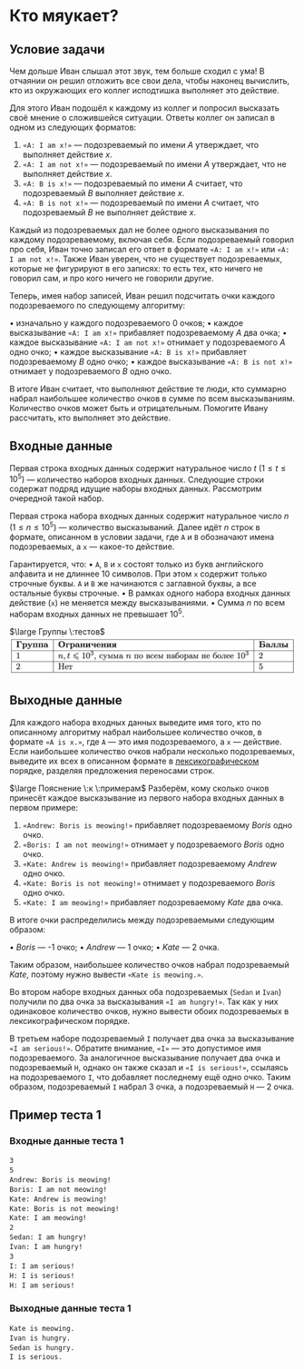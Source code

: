 # Кто мяукает?

## Условие задачи

Чем дольше Иван слышал этот звук, тем больше сходил с ума! В отчаянии он решил отложить все свои дела, чтобы наконец вычислить, кто из окружающих его коллег исподтишка выполняет это действие.

Для этого Иван подошёл к каждому из коллег и попросил высказать своё мнение о сложившейся ситуации. Ответы коллег он записал в одном из следующих форматов:

1. $\texttt{«A: I am x!»}$ — подозреваемый по имени $\textit{A}$ утверждает, что выполняет действие $\textit{x}$.
2. $\texttt{«A: I am not x!»}$ — подозреваемый по имени $\textit{A}$ утверждает, что не выполняет действие $\textit{x}$.
3. $\texttt{«A: B is x!»}$ — подозреваемый по имени $\textit{A}$ считает, что подозреваемый $\textit{B}$ выполняет действие $\textit{x}$.
4. $\texttt{«A: B is not x!»}$ — подозреваемый по имени $\textit{A}$ считает, что подозреваемый $\textit{B}$ не выполняет действие $\textit{x}$.

Каждый из подозреваемых дал не более одного высказывания по каждому подозреваемому, включая себя. Если подозреваемый говорил про себя, Иван точно записал его ответ в формате $\texttt{«A: I am x!»}$ или $\texttt{«A: I am not x!»}$. Также Иван уверен, что не существует подозреваемых, которые не фигурируют в его записях: то есть тех, кто ничего не говорил сам, и про кого ничего не говорили другие.

Теперь, имея набор записей, Иван решил подсчитать очки каждого подозреваемого по следующему алгоритму:

• изначально у каждого подозреваемого $0$ очков;
• каждое высказывание $\texttt{«A: I am x!»}$ прибавляет подозреваемому $\textit{A}$ два очка;
• каждое высказывание $\texttt{«A: I am not x!»}$ отнимает у подозреваемого $\textit{A}$ одно очко;
• каждое высказывание $\texttt{«A: B is x!»}$ прибавляет подозреваемому $\textit{B}$ одно очко;
• каждое высказывание $\texttt{«A: B is not x!»}$ отнимает у подозреваемого $\textit{B}$ одно очко.

В итоге Иван считает, что выполняют действие те люди, кто суммарно набрал наибольшее количество очков в сумме по всем высказываниям. Количество очков может быть и отрицательным. Помогите Ивану рассчитать, кто выполняет это действие.

## Входные данные

Первая строка входных данных содержит натуральное число $t$ $(1 \leq t \leq 10^5)$ — количество наборов входных данных. Следующие строки содержат подряд идущие наборы входных данных. Рассмотрим очередной такой набор.

Первая строка набора входных данных содержит натуральное число $n$ $(1 \leq n \leq 10^5)$ — количество высказываний. Далее идёт $n$ строк в формате, описанном в условии задачи, где $\texttt{A}$ и $\texttt{B}$ обозначают имена подозреваемых, а $\texttt{x}$ — какое-то действие.

Гарантируется, что:
• $\texttt{A}$, $\texttt{B}$ и $\texttt{x}$ состоят только из букв английского алфавита и не длиннее $10$ символов. При этом $\texttt{x}$ содержит только строчные буквы. $\texttt{A}$ и $\texttt{B}$ же начинаются с заглавной буквы, а все остальные буквы строчные.
• В рамках одного набора входных данных действие ($\texttt{x}$) не меняется между высказываниями.
• Сумма $n$ по всем наборам входных данных не превышает $10^5$.

$\large Группы \:тестов$
![image](./image.png)

## Выходные данные

Для каждого набора входных данных выведите имя того, кто по описанному алгоритму набрал наибольшее количество очков, в формате $\texttt{«A is x.»}$, где $\texttt{A}$ — это имя подозреваемого, а $\texttt{x}$ — действие. Если наибольшее количество очков набрали несколько подозреваемых, выведите их всех в описанном формате в [лексикографическом](https://s.ozon.ru/3lWX1wo) порядке, разделяя предложения переносами строк.

$\large Пояснение \:к \:примерам$
Разберём, кому сколько очков принесёт каждое высказывание из первого набора входных данных в первом примере:

1. $\texttt{«Andrew: Boris is meowing!»}$ прибавляет подозреваемому $\textit{Boris}$ одно очко.
2. $\texttt{«Boris: I am not meowing!»}$ отнимает у подозреваемого $\textit{Boris}$ одно очко.
3. $\texttt{«Kate: Andrew is meowing!»}$ прибавляет подозреваемому $\textit{Andrew}$ одно очко.
4. $\texttt{«Kate: Boris is not meowing!»}$ отнимает у подозреваемого $\textit{Boris}$ одно очко.
5. $\texttt{«Kate: I am meowing!»}$ прибавляет подозреваемому $\textit{Kate}$ два очка.

В итоге очки распределились между подозреваемыми следующим образом:

• $\textit{Boris}$ — -1 очко;
• $\textit{Andrew}$ — 1 очко;
• $\textit{Kate}$ — 2 очка.

Таким образом, наибольшее количество очков набрал подозреваемый $\textit{Kate}$, поэтому нужно вывести $\texttt{«Kate is meowing.»}$.

Во втором наборе входных данных оба подозреваемых ($\texttt{Sedan}$ и $\texttt{Ivan}$) получили по два очка за высказывания $\texttt{«I am hungry!»}$. Так как у них одинаковое количество очков, нужно вывести обоих подозреваемых в лексикографическом порядке.

В третьем наборе подозреваемый $\texttt{I}$ получает два очка за высказывание $\texttt{«I am serious!»}$. Обратите внимание, $\texttt{«I»}$ — это допустимое имя подозреваемого. За аналогичное высказывание получает два очка и подозреваемый $\texttt{H}$, однако он также сказал и $\texttt{«I is serious!»}$, ссылаясь на подозреваемого $\texttt{I}$, что добавляет последнему ещё одно очко. Таким образом, подозреваемый $\texttt{I}$ набрал $3$ очка, а подозреваемый $\texttt{H}$ — $2$ очка.

## Пример теста 1

### Входные данные теста 1

```bash
3
5
Andrew: Boris is meowing!
Boris: I am not meowing!
Kate: Andrew is meowing!
Kate: Boris is not meowing!
Kate: I am meowing!
2
Sedan: I am hungry!
Ivan: I am hungry!
3
I: I am serious!
H: I is serious!
H: I am serious!
```

### Выходные данные теста 1

```bash
Kate is meowing.
Ivan is hungry.
Sedan is hungry.
I is serious.
```

